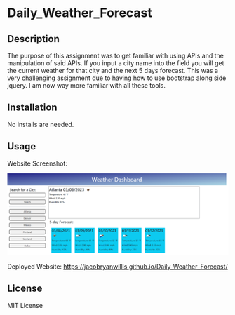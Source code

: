 # Daily_Weather_Forecast

## Description

The purpose of this assignment was to get familiar with using APIs and the manipulation of said APIs. If you input a city name into the field you will get the current weather for that city and the next 5 days forecast. This was a very challenging assignment due to having how to use bootstrap along side jquery. I am now way more familiar with all these tools. 

## Installation

No installs are needed.

## Usage

Website Screenshot:

![Website_Screenshot](https://github.com/JacobRyanWillis/Daily_Weather_Forecast/blob/1460df5342b7bb4415a08b3d85e66b12d95a12ec/Assets/Website_Screenshot.png)

Deployed Website: https://jacobryanwillis.github.io/Daily_Weather_Forecast/

## License

MIT License
